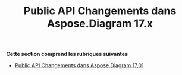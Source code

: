 ﻿---
title: Public API Changements dans Aspose.Diagram 17.x
type: docs
weight: 10
url: /fr/java/public-api-changes-in-aspose-diagram-17-x/
---
**Cette section comprend les rubriques suivantes**
- [Public API Changements dans Aspose.Diagram 17,01](/diagram/fr/java/public-api-changes-in-aspose-diagram-17-01/)

